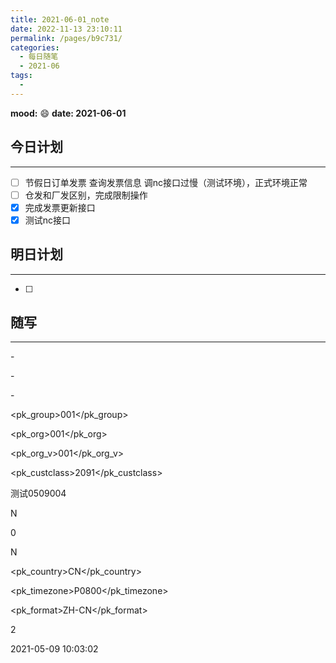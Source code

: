 ```yaml
---
title: 2021-06-01_note
date: 2022-11-13 23:10:11
permalink: /pages/b9c731/
categories:
  - 每日随笔
  - 2021-06
tags:
  - 
---
```

**mood:** :smile:  																		**date: 2021-06-01**  
## 今日计划  
------
- [ ]  节假日订单发票 查询发票信息 调nc接口过慢（测试环境），正式环境正常
- [ ] 仓发和厂发区别，完成限制操作
- [x] 完成发票更新接口
- [x] 测试nc接口
## 明日计划  
------
- [ ]  
## 随写 
------

<?xml version="1.0" encoding="UTF-8"?>

<!--“sender”字段代表发送方系统代码，默认lcxx，orgcode为接收组织，默认001，groupcode为所属集团编码，默认001，billtype为同步的类型，默认customer2NC，account为账套编码，根据系统的 设置单独提供-->

-<ufinterface sender="lcxx" roottag="" replace="Y" isexchange="Y" groupcode="001" filename="" billtype="customer2NC" account="001">

<!--id中存放唯一性主键，便于控制不会重复同步-->



-<bill id="2091078336">


-<billhead>

<!--所属集团 非空 （默认001）-->


<pk_group>001</pk_group>

<!--所属组织 非空 （默认001）-->


<pk_org>001</pk_org>

<!--所属版本 非空 （默认001）-->


<pk_org_v>001</pk_org_v>

<!--客商分类 非空 -->


<pk_custclass>2091</pk_custclass>

<!--客商名称 非空 -->


<name>测试0509004</name>

<!--是否供应商 非空（默认N，后台同步生成供应商） -->


<issupplier>N</issupplier>

<!--客户类型 非空 （0=外部单位，1=内部单位，默认0）-->


<custprop>0</custprop>

<!--是否散户 非空 （默认N）-->


<isfreecust>N</isfreecust>

<!--国家/地区 非空 （默认CN）-->


<pk_country>CN</pk_country>

<!--时区 非空 （默认P0800）-->


<pk_timezone>P0800</pk_timezone>

<!--数据格式 非空 （默认ZH-CN）-->


<pk_format>ZH-CN</pk_format>

<!--启用状态 非空 （1=未启用，2=已启用，3=已停用）-->


<enablestate>2</enablestate>

<!--创建时间 非空 -->


<creationtime>2021-05-09 10:03:02</creationtime>

</billhead>

</bill>

</ufinterface>